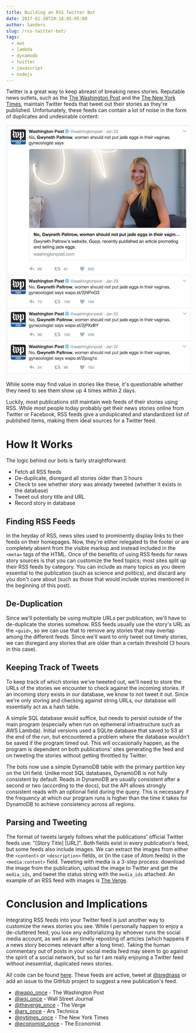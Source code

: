 ```yaml
---
title: Building an RSS Twitter Bot
date: 2017-01-30T20:18:05-05:00
author: Sanders
slug: /rss-twitter-bot/
tags:
  - aws
  - lambda
  - dynamodb
  - twitter
  - javascript
  - nodejs
---
```

Twitter is a great way to keep abreast of breaking news stories. Reputable news outlets, such as the <a href="https://twitter.com/washingtonpost" target="_blank">The Washington Post</a> and the <a href="https://twitter.com/nytimes" target="_blank">The New York Times</a>, maintain Twitter feeds that tweet out their stories as they're published. Unfortunately, these feeds can contain a lot of noise in the form of duplicates and undesirable content:

![](./wpost-twitter.jpg)

While some may find value in stories like these, it's questionable whether they need to see them show up 4 times within 2 days.

Luckily, most publications still maintain web feeds of their stories using RSS. While most people today probably get their news stories online from Twitter or Facebook, RSS feeds give a unduplicated and standardized list of published items, making them ideal sources for a Twitter feed.

# How It Works

The logic behind our bots is fairly straightforward:

- Fetch all RSS feeds
- De-duplicate, disregard all stories older than 3 hours
- Check to see whether story was already tweeted (whether it exists in the database)
- Tweet out story title and URL
- Record story in database

## Finding RSS Feeds

In the heyday of RSS, news sites used to prominently display links to their feeds on their homepages. Now, they're either relegated to the footer or are completely absent from the visible markup and instead included in the `<meta>` tags of the HTML. Once of the benefits of using RSS feeds for news story sources is that you can customize the feed topics; most sites split up their RSS feeds by category. You can include as many topics as you deem essential to the publication (such as science and politics), and discard any you don't care about (such as those that would include stories mentioned in the beginning of this post).

## De-Duplication

Since we'll potentially be using multiple URLs per publication, we'll have to de-duplicate the stories somehow. RSS feeds usually use the story's URL as the `<guid>`, so we can use that to remove any stories that may overlap among the different feeds. Since we'll want to only tweet out timely stories, we can disregard any stories that are older than a certain threshold (3 hours in this case).

## Keeping Track of Tweets

To keep track of which stories we've tweeted out, we'll need to store the URLs of the stories we encounter to check against the incoming stories. If an incoming story exists in our database, we know to not tweet it out. Since we're only storing and checking against string URLs, our database will essentially act as a hash table.

A simple SQL database would suffice, but needs to persist outside of the main program (especially when run on ephemeral infrastructure such as AWS Lambda). Initial versions used a SQLite database that saved to S3 at the end of the run, but encountered a problem where the database wouldn't be saved if the program timed out. This will occasionally happen, as the program is dependent on both publications' sites generating the feed and on tweeting the stories without getting throttled by Twitter.

The bots now use a simple DynamoDB table with the primary partition key on the Url field. Unlike most SQL databases, DynamoDB is not fully consistent by default. Reads in DynamoDB are usually consistent after a second or two (according to the docs), but the API allows strongly consistent reads with an optional field during the query. This is necessary if the frequency at which our program runs is higher than the time it takes for DynamoDB to achieve consistency across all regions.

## Parsing and Tweeting

The format of tweets largely follows what the publications' official Twitter feeds use: "[Story Title] [URL]". Both fields exist in every publication's feed, but some feeds also include images. We can extract the images from either the `<content>` or `<description>` fields, or (in the case of Atom feeds) in the `<media:content>` field. Tweeting with media is a 3-step process: download the image from the publication, upload the image to Twitter and get the `media_ids`, and tweet the status string with the `media_ids` attached. An example of an RSS feed with images is <a href="http://www.theverge.com/rss/index.xml" target="_blank">The Verge</a>.

# Conclusion and Implications

Integrating RSS feeds into your Twitter feed is just another way to customize the news stories you see. While I personally happen to enjoy a de-cluttered feed, you lose any editorializing by whoever runs the social media account, as well as any timely reposting of articles (which happens if a news story becomes relevant after a long time). Taking the human commentary out of posts in your social media feed may seem to go against the spirit of a social network, but so far I am really enjoying a Twitter feed without inessential, duplicated news stories.

All code can be found <a href="https://github.com/sedenardi/rss-tweet" target="_blank">here</a>. These feeds are active, tweet at <a href="https://twitter.com/srednass">@srednass</a> or add an issue to the GitHub project to suggest a new publication's feed.

- <a href="https://twitter.com/wapo_once" target="_blank">@wapo_once</a> - The Washington Post
- <a href="https://twitter.com/wsj_once" target="_blank">@wsj_once</a> - Wall Street Journal
- <a href="https://twitter.com/theverge_once" target="_blank">@theverge_once</a> - The Verge
- <a href="https://twitter.com/ars_once" target="_blank">@ars_once</a> - Ars Technica
- <a href="https://twitter.com/nytimes_once" target="_blank">@nytimes_once</a> - The New York Times
- <a href="https://twitter.com/economist_once" target="_blank">@economist_once</a> - The Economist

